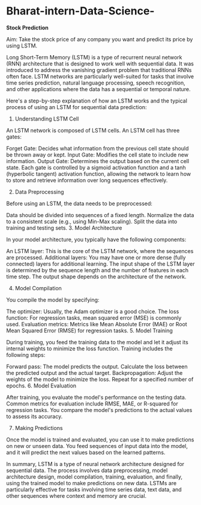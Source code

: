 # Bharat-intern-Data-Science-


**Stock Prediction**

Aim: Take the stock price of any company you want and predict its price by using LSTM.

Long Short-Term Memory (LSTM) is a type of recurrent neural network (RNN) architecture that is designed to work well with sequential data. It was introduced to address the vanishing gradient problem that traditional RNNs often face. LSTM networks are particularly well-suited for tasks that involve time series prediction, natural language processing, speech recognition, and other applications where the data has a sequential or temporal nature.

Here's a step-by-step explanation of how an LSTM works and the typical process of using an LSTM for sequential data prediction:

1. Understanding LSTM Cell

An LSTM network is composed of LSTM cells. An LSTM cell has three gates:

Forget Gate: Decides what information from the previous cell state should be thrown away or kept.
Input Gate: Modifies the cell state to include new information.
Output Gate: Determines the output based on the current cell state.
Each gate is controlled by a sigmoid activation function and a tanh (hyperbolic tangent) activation function, allowing the network to learn how to store and retrieve information over long sequences effectively.

2. Data Preprocessing

Before using an LSTM, the data needs to be preprocessed:

Data should be divided into sequences of a fixed length.
Normalize the data to a consistent scale (e.g., using Min-Max scaling).
Split the data into training and testing sets.
3. Model Architecture

In your model architecture, you typically have the following components:

An LSTM layer: This is the core of the LSTM network, where the sequences are processed.
Additional layers: You may have one or more dense (fully connected) layers for additional learning.
The input shape of the LSTM layer is determined by the sequence length and the number of features in each time step. The output shape depends on the architecture of the network.

4. Model Compilation

You compile the model by specifying:

The optimizer: Usually, the Adam optimizer is a good choice.
The loss function: For regression tasks, mean squared error (MSE) is commonly used.
Evaluation metrics: Metrics like Mean Absolute Error (MAE) or Root Mean Squared Error (RMSE) for regression tasks.
5. Model Training

During training, you feed the training data to the model and let it adjust its internal weights to minimize the loss function. Training includes the following steps:

Forward pass: The model predicts the output.
Calculate the loss between the predicted output and the actual target.
Backpropagation: Adjust the weights of the model to minimize the loss.
Repeat for a specified number of epochs.
6. Model Evaluation

After training, you evaluate the model's performance on the testing data. Common metrics for evaluation include RMSE, MAE, or R-squared for regression tasks. You compare the model's predictions to the actual values to assess its accuracy.

7. Making Predictions

Once the model is trained and evaluated, you can use it to make predictions on new or unseen data. You feed sequences of input data into the model, and it will predict the next values based on the learned patterns.

In summary, LSTM is a type of neural network architecture designed for sequential data. The process involves data preprocessing, model architecture design, model compilation, training, evaluation, and finally, using the trained model to make predictions on new data. LSTMs are particularly effective for tasks involving time series data, text data, and other sequences where context and memory are crucial.
